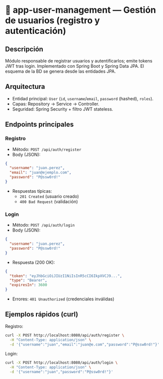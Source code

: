# 👤 app-user-management — Gestión de usuarios (registro y autenticación)

## Descripción
Módulo responsable de registrar usuarios y autentificarlos; emite tokens JWT tras login. Implementado con Spring Boot y Spring Data JPA. El esquema de la BD se genera desde las entidades JPA.

## Arquitectura
- Entidad principal: `User` (`id`, `username`/`email`, `password` (hashed), `roles`).  
- Capas: Repository → Service → Controller.  
- Seguridad: Spring Security + filtro JWT stateless.

## Endpoints principales

### Registro
- Método: `POST /api/auth/register`
- Body (JSON):
```json
{
  "username": "juan.perez",
  "email": "juan@ejemplo.com",
  "password": "P@ssw0rd!"
}
```
- Respuestas típicas:
  - `201 Created` (usuario creado)
  - `400 Bad Request` (validación)

### Login
- Método: `POST /api/auth/login`
- Body (JSON):
```json
{
  "username": "juan.perez",
  "password": "P@ssw0rd!"
}
```
- Respuesta (200 OK):
```json
{
  "token": "eyJhbGciOiJIUzI1NiIsInR5cCI6IkpXVCJ9...",
  "type": "Bearer",
  "expiresIn": 3600
}
```
- Errores: `401 Unauthorized` (credenciales inválidas)

## Ejemplos rápidos (curl)
Registro:
```bash
curl -X POST http://localhost:8080/api/auth/register \
  -H "Content-Type: application/json" \
  -d '{"username":"juan","email":"juan@e.com","password":"P@ssw0rd!"}'
```

Login:
```bash
curl -X POST http://localhost:8080/api/auth/login \
  -H "Content-Type: application/json" \
  -d '{"username":"juan","password":"P@ssw0rd!"}'
```
